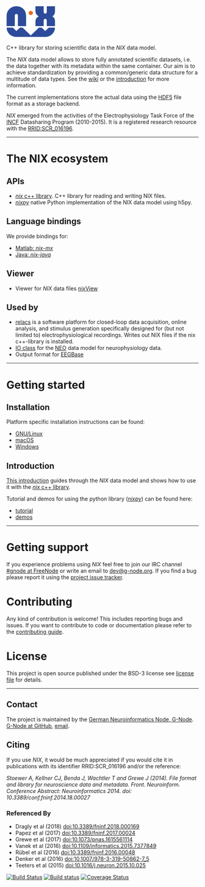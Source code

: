 ![Nix_logo](./nix_logo.png "NIX")

C++ library for storing scientific data in the *NIX* data model.

<!-- The *NIX* project started as an initiative within the -->
<!-- Electrophysiology Task Force a part of the -->
<!-- [INCF](http://www.incf.org/) Data sharing Program.   -->

The *NIX* data model allows to store fully annotated scientific
datasets, i.e. the data together with its metadata within the same
container. Our aim is to achieve standardization by providing a
common/generic data structure for a multitude of data
types.
See the [wiki](https://github.com/G-Node/nix/wiki) or the [introduction](./getting_started.md)  for more information.

<!-- NIX originates from neurosciences but the generic nature of the
underlying data model makes it applicable to a much wider range. In
fact we would be happy to know of datasets that cannot be represented
in NIX. -->

The current implementations store the actual data using
the [HDF5](http://www.hdfgroup.org/) file format as a storage backend.

*NIX* emerged from the activities of the Electrophysiology Task Force
of the [INCF](http://www.incf.org) Datasharing Program (2010-2015). It
is a registered research resource with
the
[RRID:SCR_016196](https://scicrunch.org/resources/Any/record/nlx_144509-1/SCR_016196/resolver?q=SCR_016196&l=SCR_016196).

* * *

# The NIX ecosystem

## APIs

- [*nix* c++ library](https://github.com/g-node/nix "C++ api for nix files"). C++ library for reading and writing NIX files.
- [*nixpy*](https://github.com/g-node/nixpy "Python library either as bindings or using h5py") native
  Python implementation of the NIX data model using h5py.

## Language bindings

We provide bindings for:

- [Matlab: *nix-mx*](https://github.com/g-node/nix-mx "Matlab language bindings, requires the C++ library")
- [Java: *nix-java*](https://github.com/g-node/nix-java "Java language bindings, requires the C++ library")

## Viewer

- Viewer for *NIX* data files [nixView](https://github.com/bendalab/nixview "NixView - viewer for nix files")


## Used by
- [relacs](http://relacs.sourceforge.net "Relacs - enjoy your recordings") is
  a software platform for closed-loop data acquisition, online
  analysis, and stimulus generation specifically designed for (but not
  limited to) electrophysiological recordings. Writes out NIX files if
  the nix c++-library is installed.
- [IO class](https://github.com/G-Node/python-neo/wiki) for the [NEO](http://neuralensemble.org/neo/) data model for neurophysiology data.
- Output format for [EEGBase](http://eegdatabase.kiv.zcu.cz)

* * *

# Getting started

## Installation

Platform specific installation instructions can be found:

- [GNU/Linux](./install_linux.md)
- [macOS](./install_mac.md)
- [Windows](./install_win.md)

<!-- ## NIX API Documentation -->

<!-- The API documentation for the C++ library can be found [here](http://g-node.github.io/nix/) -->

## Introduction

[This introduction](./getting_started.md) guides through the *NIX*
data model and shows how to use it with the [*nix* c++ library](https://github.com/g-node/nix "C++ api for nix files").


Tutorial and demos for using the python library
 ([*nixpy*](https://github.com/g-node/nixpy "python implementation of
 the nix data model")) can be found here:

- [tutorial](http://g-node.github.io/nixpy/tutorial.html "Python Tutorial")
- [demos](https://github.com/g-node/nix-demo "Jupiter notebooks demonstrating nix for various use-cases")

* * *

# Getting support

If you experience problems using *NIX* feel free to join our IRC channel
[#gnode at FreeNode](irc://irc.freenode.net/gnode) or write an email to <dev@g-node.org>. If you find a
bug please report it using
the [project issue tracker](https://github.com/G-Node/nix/issues "NIX issue tracker").


# Contributing

Any kind of contribution is welcome! This includes reporting bugs and
issues. If you want to contribute to code or documentation please
refer to
the
[contributing guide](https://github.com/G-Node/nix/blob/master/CONTRIBUTING.md "Contributing guide").


# License

This project is open source published under the BSD-3 license see [license file](https://github.com/G-Node/nix/blob/master/LICENSE) for details.

* * *

## Contact

The project is maintained by the [German Neuroinformatics Node, G-Node](http://www.g-node.org). [G-Node at GitHub](https://github.com/g-node), [email](mailto:dev@g-node.org).


## Citing

If you use *NIX*, it would be much appreciated if you would cite it in publications with its identifier RRID:SCR_016196 and/or the reference:

*Stoewer A, Kellner CJ, Benda J, Wachtler T and Grewe J (2014). File format and library for neuroscience data and metadata. Front. Neuroinform. Conference Abstract: Neuroinformatics 2014. doi: 10.3389/conf.fninf.2014.18.00027*


### Referenced By

* Dragly et al (2018) [doi:10.3389/fninf.2018.000169](https://doi.org/10.3389/fninf.2018.000169)
* Papez et al (2017) [doi:10.3389/fninf.2017.00024](https://doi.org/10.3389/fninf.2017.00024)
* Grewe et al (2017) [doi:10.1073/pnas.1615561114](https://doi.org/10.1073/pnas.1615561114)
* Vanek et al (2016) [doi:10.1109/informatics.2015.7377849](https://doi.org/10.1109/informatics.2015.7377849)
* Rübel et al (2016) [doi:10.3389/fninf.2016.00048](https://doi.org/10.3389/fninf.2016.00048)
* Denker et al (2016) [doi:10.1007/978-3-319-50862-7_5](https://doi.org/doi:10.1007/978-3-319-50862-7_5)
* Teeters et al (2015) [doi:10.1016/j.neuron.2015.10.025](https://doi.org/doi:10.1016/j.neuron.2015.10.025)


[![Build Status](https://travis-ci.org/G-Node/nix.svg?branch=master)](https://travis-ci.org/G-Node/nix)
[![Build status](https://ci.appveyor.com/api/projects/status/1qlcasjg2fpqotig/branch/master?svg=true)](https://ci.appveyor.com/project/G-Node/nix/branch/master)
[![Coverage Status](https://coveralls.io/repos/G-Node/nix/badge.svg?branch=master)](https://coveralls.io/r/G-Node/nix?branch=master)
